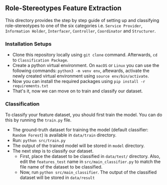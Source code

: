 ## Role-Stereotypes Feature Extraction
This directory provides the step by step guide of setting up and classifying role-stereotypes to one of the six categories i.e. `Service Provider`, `Information Holder`, `Interfacer`, `Controller`, `Coordinator` and `Structurer`.

### Installation  Setups
- Clone this repository locally using `git clone` command. Afterwards, `cd` to `Classification Package`.
- Create a python virtual environment. On `macOS` or `Linux` you can use the following commands: `python3 -m venv env`, aftewards, activate the newly created virtual environment using `source env/bin/activate`.
- Now you can install the required packages using `pip install -r requirements.txt`
- That's it, now we can move on to train and classify our dataset.

### Classification 
To classify your feature dataset, you should first train the model. You can do this by running the `train.py` file. 
- The ground-truth dataset for training the model (default classifier: `Random Forest`) is available in `data/train` directory.
- Run: `python src/train.py`
- The output of the trained model will be stored in `model` directory.
- The next step is to classify our dataset.
    -   First, place the dataset to be classified in `data/test/` directory. Also, edit the `features_test` name in `src/main_classifier.py` to match the file name of the dataset to be classified.
    - Now, run `python src/main_classifier`. The output of the classified dataset will be stored in `data/result`
